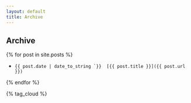 ```yaml
---
layout: default
title: Archive
---
```


## Archive

{% for post in site.posts %}
*     {{ post.date | date_to_string `}}  [{{ post.title }}]({{ post.url }})
{% endfor %}

{% tag_cloud %}
